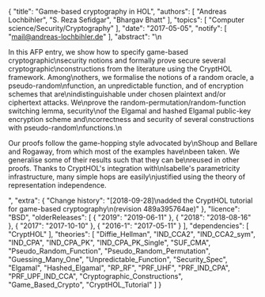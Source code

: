 {
    "title": "Game-based cryptography in HOL",
    "authors": [
        "Andreas Lochbihler",
        "S. Reza Sefidgar",
        "Bhargav Bhatt"
    ],
    "topics": [
        "Computer science/Security/Cryptography"
    ],
    "date": "2017-05-05",
    "notify": [
        "mail@andreas-lochbihler.de"
    ],
    "abstract": "\n<p>In this AFP entry, we show how to specify game-based cryptographic\nsecurity notions and formally prove secure several cryptographic\nconstructions from the literature using the CryptHOL framework. Among\nothers, we formalise the notions of a random oracle, a pseudo-random\nfunction, an unpredictable function, and of encryption schemes that are\nindistinguishable under chosen plaintext and/or ciphertext attacks. We\nprove the random-permutation/random-function switching lemma, security\nof the Elgamal and hashed Elgamal public-key encryption scheme and\ncorrectness and security of several constructions with pseudo-random\nfunctions.\n</p><p>Our proofs follow the game-hopping style advocated by\nShoup and Bellare and Rogaway, from which most of the examples have\nbeen taken. We generalise some of their results such that they can be\nreused in other proofs. Thanks to CryptHOL's integration with\nIsabelle's parametricity infrastructure, many simple hops are easily\njustified using the theory of representation independence.</p>",
    "extra": {
        "Change history": "[2018-09-28]\nadded the CryptHOL tutorial for game-based cryptography\n(revision 489a395764ae)"
    },
    "licence": "BSD",
    "olderReleases": [
        {
            "2019": "2019-06-11"
        },
        {
            "2018": "2018-08-16"
        },
        {
            "2017": "2017-10-10"
        },
        {
            "2016-1": "2017-05-11"
        }
    ],
    "dependencies": [
        "CryptHOL"
    ],
    "theories": [
        "Diffie_Hellman",
        "IND_CCA2",
        "IND_CCA2_sym",
        "IND_CPA",
        "IND_CPA_PK",
        "IND_CPA_PK_Single",
        "SUF_CMA",
        "Pseudo_Random_Function",
        "Pseudo_Random_Permutation",
        "Guessing_Many_One",
        "Unpredictable_Function",
        "Security_Spec",
        "Elgamal",
        "Hashed_Elgamal",
        "RP_RF",
        "PRF_UHF",
        "PRF_IND_CPA",
        "PRF_UPF_IND_CCA",
        "Cryptographic_Constructions",
        "Game_Based_Crypto",
        "CryptHOL_Tutorial"
    ]
}
